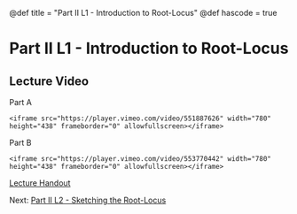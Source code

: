 @def title = "Part II L1 - Introduction to Root-Locus"
@def hascode = true

# Part II L1 - Introduction to Root-Locus
## Lecture Video

Part A

~~~
<iframe src="https://player.vimeo.com/video/551887626" width="780" height="438" frameborder="0" allowfullscreen></iframe>
~~~    

Part B

~~~
<iframe src="https://player.vimeo.com/video/553770442" width="780" height="438" frameborder="0" allowfullscreen></iframe>
~~~   

[Lecture Handout](/part_ii/ME417_-_Controls_-_Part_II_Lecture_1_Introduction_to_Root-Locus.pdf)

Next: [Part II L2 - Sketching the Root-Locus](/part_ii/lecture2/)